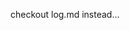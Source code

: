 <!-- # #100DaysOfCode Log - Round 1 - [Your Name Here]

The log of my #100DaysOfCode challenge. Started on [July 17, Monday, 2017].

## Log

### R1D1
Started a Weather App. Worked on the draft layout of the app, struggled with OpenWeather API http://www.example.com

### R1D2 -->

checkout log.md instead...
